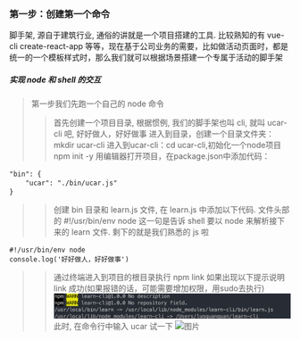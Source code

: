 ### 第一步：创建第一个命令
脚手架, 源自于建筑行业, 通俗的讲就是一个项目搭建的工具. 比较熟知的有 vue-cli create-react-app 等等，现在基于公司业务的需要，比如做活动页面时，都是统一的一个模板样式时，那么我们就可以根据场景搭建一个专属于活动的脚手架

##### 实现 node 和 shell 的交互
> 第一步我们先跑一个自己的 node 命令
> >首先创建一个项目目录, 根据惯例, 我们的脚手架也叫 cli, 就叫 ucar-cli 吧, 好好做人，好好做事
> >进入到目录，创建一个目录文件夹：mkdir ucar-cli
> >进入到ucar-cli：cd ucar-cli,初始化一个node项目 npm init -y
> >用编辑器打开项目，在package.json中添加代码：
> >
```
"bin": {
    "ucar": "./bin/ucar.js"
}
```
> >创建 bin 目录和 learn.js 文件, 在 learn.js 中添加以下代码. 文件头部的 #!/usr/bin/env node 这一句是告诉 shell 要以 node 来解析接下来的 learn 文件. 剩下的就是我们熟悉的 js 啦
> >
```
#!/usr/bin/env node
console.log('好好做人，好好做事')
```
> >通过终端进入到项目的根目录执行 npm link 如果出现以下提示说明 link 成功(如果报错的话，可能需要增加权限，用sudo去执行)
> >![图片](./images/1.jpg)
> >此时, 在命令行中输入 ucar 试一下
> >![图片](./images/2.jpg)
